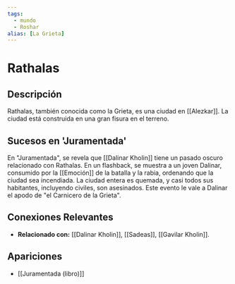 ```yaml
---
tags:
  - mundo
  - Roshar
alias: [La Grieta]
---
```


# Rathalas

## Descripción
Rathalas, también conocida como la Grieta, es una ciudad en [[Alezkar]]. La ciudad está construida en una gran fisura en el terreno.

## Sucesos en 'Juramentada'
En "Juramentada", se revela que [[Dalinar Kholin]] tiene un pasado oscuro relacionado con Rathalas. En un flashback, se muestra a un joven Dalinar, consumido por la [[Emoción]] de la batalla y la rabia, ordenando que la ciudad sea incendiada. La ciudad entera es quemada, y casi todos sus habitantes, incluyendo civiles, son asesinados. Este evento le vale a Dalinar el apodo de "el Carnicero de la Grieta".

## Conexiones Relevantes
* **Relacionado con:** [[Dalinar Kholin]], [[Sadeas]], [[Gavilar Kholin]].

## Apariciones
* [[Juramentada (libro)]]
